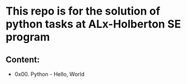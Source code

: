 # This repo is for the solution of python tasks at ALx-Holberton SE program

## Content:
- 0x00. Python - Hello, World
